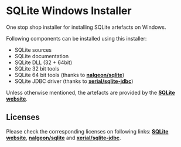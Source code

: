 # SQLite Windows Installer
One stop shop installer for installing SQLite artefacts on Windows. 

Following components can be installed using this installer:

* SQLite sources
* SQLite documentation
* SQLite DLL (32 + 64bit)
* SQLite 32 bit tools
* SQLite 64 bit tools (thanks to **[nalgeon/sqlite](https://github.com/nalgeon/sqlite)**)
* SQLite JDBC driver (thanks to **[xerial/sqlite-jdbc](https://github.com/xerial/sqlite-jdbc)**)

Unless otherwise mentioned, the artefacts are provided by the **[SQLite website](https://www.sqlite.org)**.

## Licenses
Please check the corresponding licenses on following links: **[SQLite website](https://www.sqlite.org)**, **[nalgeon/sqlite](https://github.com/nalgeon/sqlite)** and **[xerial/sqlite-jdbc](https://github.com/xerial/sqlite-jdbc)**.



